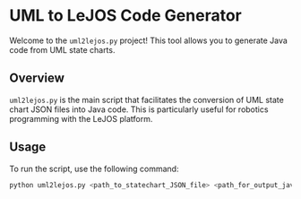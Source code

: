 # UML to LeJOS Code Generator

Welcome to the `uml2lejos.py` project! This tool allows you to generate Java code from UML state charts.

## Overview

`uml2lejos.py` is the main script that facilitates the conversion of UML state chart JSON files into Java code. This is particularly useful for robotics programming with the LeJOS platform.

## Usage

To run the script, use the following command:

```bash
python uml2lejos.py <path_to_statechart_JSON_file> <path_for_output_java_code>
